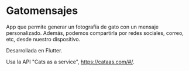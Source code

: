 # Gatomensajes

App que permite generar un fotografía de gato con un mensaje personalizado. Además, podemos compartirla por redes sociales, correo, etc, desde nuestro dispositivo.

Desarrollada en Flutter.

Usa la API "Cats as a service", https://cataas.com/#/.
